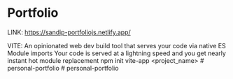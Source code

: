 # Portfolio

LINK: https://sandip-portfoliojs.netlify.app/

VITE:
An opinionated web dev build tool that serves your code via native ES Module imports
Your code is served at a lightning speed and you get nearly instant hot module replacement
npm init vite-app <project_name>
#   p e r s o n a l - p o r t f o l i o  
 #   p e r s o n a l - p o r t f o l i o  
 